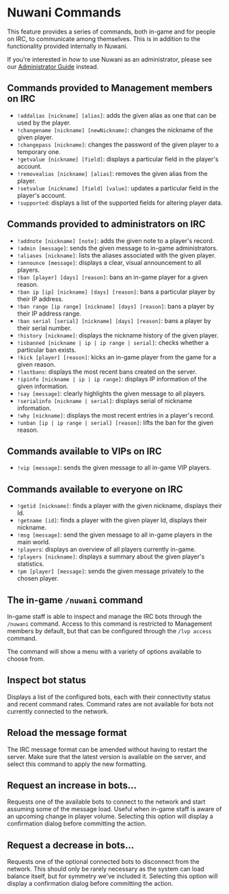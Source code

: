 # Nuwani Commands
This feature provides a series of commands, both in-game and for people on IRC, to communicate
among themselves. This is in addition to the functionality provided internally in Nuwani.

If you're interested in _how_ to use Nuwani as an administrator, please see our
[Administrator Guide](ADMINISTRATORS.md) instead.

## Commands provided to Management members on IRC
  * `!addalias [nickname] [alias]`: adds the given alias as one that can be used by the player.
  * `!changename [nickname] [newNickname]`: changes the nickname of the given player.
  * `!changepass [nickname]`: changes the password of the given player to a temporary one.
  * `!getvalue [nickname] [field]`: displays a particular field in the player's account.
  * `!removealias [nickname] [alias]`: removes the given alias from the player.
  * `!setvalue [nickname] [field] [value]`: updates a particular field in the player's account.
  * `!supported`: displays a list of the supported fields for altering player data.

## Commands provided to administrators on IRC
  * `!addnote [nickname] [note]`: adds the given note to a player's record.
  * `!admin [message]`: sends the given message to in-game administrators.
  * `!aliases [nickname]`: lists the aliases associated with the given player.
  * `!announce [message]`: displays a clear, visual announcement to all players.
  * `!ban [player] [days] [reason]`: bans an in-game player for a given reason.
  * `!ban ip [ip] [nickname] [days] [reason]`: bans a particular player by their IP address.
  * `!ban range [ip range] [nickname] [days] [reason]`: bans a player by their IP address range.
  * `!ban serial [serial] [nickname] [days] [reason]`: bans a player by their serial number.
  * `!history [nickname]`: displays the nickname history of the given player.
  * `!isbanned [nickname | ip | ip range | serial]`: checks whether a particular ban exists.
  * `!kick [player] [reason]`: kicks an in-game player from the game for a given reason.
  * `!lastbans`: displays the most recent bans created on the server.
  * `!ipinfo [nickname | ip | ip range]`: displays IP information of the given information.
  * `!say [message]`: clearly highlights the given message to all players.
  * `!serialinfo [nickname | serial]`: displays serial of nickname information.
  * `!why [nickname]`: displays the most recent entries in a player's record.
  * `!unban [ip | ip range | serial] [reason]`: lifts the ban for the given reason.

## Commands available to VIPs on IRC
  * `!vip [message]`: sends the given message to all in-game VIP players.

## Commands available to everyone on IRC
  * `!getid [nickname]`: finds a player with the given nickname, displays their Id.
  * `!getname [id]`: finds a player with the given player Id, displays their nickname.
  * `!msg [message]`: send the given message to all in-game players in the main world.
  * `!players`: displays an overview of all players currently in-game.
  * `!players [nickname]`: displays a summary about the given player's statistics.
  * `!pm [player] [message]`: sends the given message privately to the chosen player.

## The in-game `/nuwani` command
In-game staff is able to inspect and manage the IRC bots through the `/nuwani` command. Access to
this command is restricted to Management members by default, but that can be configured through
the `/lvp access` command.

The command will show a menu with a variety of options available to choose from.

## Inspect bot status
Displays a list of the configured bots, each with their connectivity status and recent command
rates. Command rates are not available for bots not currently connected to the network.

## Reload the message format
The IRC message format can be amended without having to restart the server. Make sure that the
latest version is available on the server, and select this command to apply the new formatting.

## Request an increase in bots...
Requests one of the available bots to connect to the network and start assuming some of the message
load. Useful when in-game staff is aware of an upcoming change in player volume. Selecting this
option will display a confirmation dialog before committing the action.

## Request a decrease in bots...
Requests one of the optional connected bots to disconnect from the network. This should only be
rarely necessary as the system can load balance itself, but for symmetry we've included it.
Selecting this option will display a confirmation dialog before committing the action.
